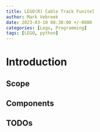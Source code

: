 ```yaml
---
title: LEGO(R) Cable Track Funitel
author: Mark Vebreek
date: 2023-03-10 08:30:00 +/-0800
categories: [Lego, Programming]
tags: [LEGO, python]
---
```


# Introduction


## Scope


## Components


## TODOs

